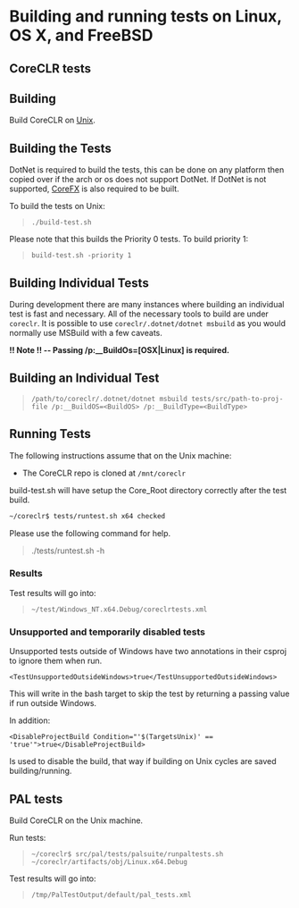 Building and running tests on Linux, OS X, and FreeBSD
======================================================

CoreCLR tests
-------------

## Building

Build CoreCLR on [Unix](https://github.com/dotnet/coreclr/blob/master/Documentation/building/linux-instructions.md).

## Building the Tests

DotNet is required to build the tests, this can be done on any platform then copied over if the arch or os does not support DotNet. If DotNet is not supported, [CoreFX](https://github.com/dotnet/corefx/blob/master/Documentation/building/unix-instructions.md) is also required to be built.

To build the tests on Unix:

> `./build-test.sh`

Please note that this builds the Priority 0 tests. To build priority 1:

> `build-test.sh -priority 1`

## Building Individual Tests

During development there are many instances where building an individual test is fast and necessary. All of the necessary tools to build are under `coreclr`. It is possible to use `coreclr/.dotnet/dotnet msbuild` as you would normally use MSBuild with a few caveats.

**!! Note !! -- Passing /p:__BuildOs=[OSX|Linux] is required.**

## Building an Individual Test

>`/path/to/coreclr/.dotnet/dotnet msbuild tests/src/path-to-proj-file /p:__BuildOS=<BuildOS> /p:__BuildType=<BuildType>`

## Running Tests

The following instructions assume that on the Unix machine:
- The CoreCLR repo is cloned at `/mnt/coreclr`

build-test.sh will have setup the Core_Root directory correctly after the test build.

```bash
~/coreclr$ tests/runtest.sh x64 checked
```

Please use the following command for help.

>./tests/runtest.sh -h

### Results

Test results will go into:

> `~/test/Windows_NT.x64.Debug/coreclrtests.xml`

### Unsupported and temporarily disabled tests

Unsupported tests outside of Windows have two annotations in their csproj to
ignore them when run.

```
<TestUnsupportedOutsideWindows>true</TestUnsupportedOutsideWindows>
```

This will write in the bash target to skip the test by returning a passing value if run outside Windows.

In addition:
```
<DisableProjectBuild Condition="'$(TargetsUnix)' == 'true'">true</DisableProjectBuild>
```

Is used to disable the build, that way if building on Unix cycles are saved building/running.

PAL tests
---------

Build CoreCLR on the Unix machine.

Run tests:

> `~/coreclr$ src/pal/tests/palsuite/runpaltests.sh ~/coreclr/artifacts/obj/Linux.x64.Debug`

Test results will go into:

> `/tmp/PalTestOutput/default/pal_tests.xml`
